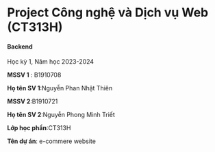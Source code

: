 # Project Công nghệ và Dịch vụ Web (CT313H)

#### Backend

Học kỳ 1, Năm học 2023-2024

**MSSV 1** : B1910708

**Họ tên SV 1**:Nguyễn Phan Nhật Thiên

**MSSV 2**:B1910721

**Họ tên SV 2**:Nguyễn Phong Minh Triết

**Lớp học phần**:CT313H

**Tên dự án**: e-commere website
